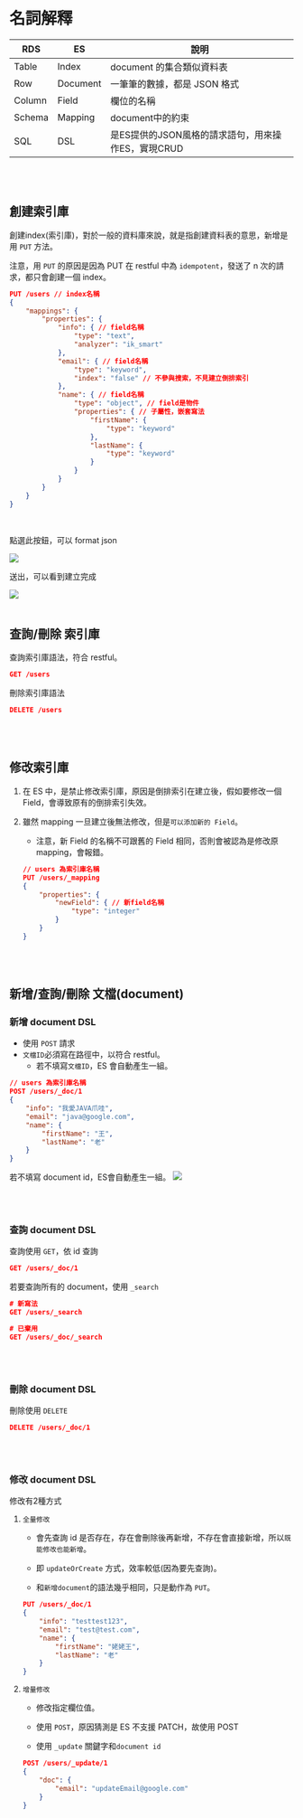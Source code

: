 # 名詞解釋


|RDS|ES|說明|
|--|--|--|
|Table|Index| document 的集合類似資料表 |
|Row| Document| 一筆筆的數據，都是 JSON 格式 |
|Column| Field| 欄位的名稱|
|Schema|Mapping| document中的約束 |
|SQL|DSL|是ES提供的JSON風格的請求語句，用來操作ES，實現CRUD|

<br/>

<br/>

## 創建索引庫
創建index(索引庫)，對於一般的資料庫來說，就是指創建資料表的意思，新增是用 `PUT` 方法。

注意，用 `PUT` 的原因是因為 PUT 在 restful 中為 `idempotent`，發送了 n 次的請求，都只會創建一個 index。

```JSON
PUT /users // index名稱
{
    "mappings": {
        "properties": {
            "info": { // field名稱
                "type": "text",
                "analyzer": "ik_smart"
            },
            "email": { // field名稱
                "type": "keyword",
                "index": "false" // 不參與搜索，不見建立倒排索引
            },
            "name": { // field名稱
                "type": "object", // field是物件
                "properties": { // 子屬性，嵌套寫法
                    "firstName": {
                        "type": "keyword"
                    },
                    "lastName": {
                        "type": "keyword"
                    }
                }
            }
        }
    }
}
```

<br/>

點選此按鈕，可以 format json

<img src='../../_image/Snipaste_2024-09-04_20-55-59.png'>


送出，可以看到建立完成

<img src='../../_image/Snipaste_2024-09-04_20-57-02.png'>

<br/>

<br/>

## 查詢/刪除 索引庫
查詢索引庫語法，符合 restful。
```JSON
GET /users
```

刪除索引庫語法
```JSON
DELETE /users
```

<br/>

<br/>

## 修改索引庫
1. 在 ES 中，是禁止修改索引庫，原因是倒排索引在建立後，假如要修改一個 Field，會導致原有的倒排索引失效。

2. 雖然 mapping 一旦建立後無法修改，但是`可以添加新的 Field`。

    * 注意，新 Field 的名稱不可跟舊的 Field 相同，否則會被認為是修改原 mapping，會報錯。

    ```json
    // users 為索引庫名稱
    PUT /users/_mapping
    {
        "properties": {
            "newField": { // 新field名稱
                "type": "integer"
            }
        }
    }
    ```


<br/>

<br/>

## 新增/查詢/刪除 文檔(document)


### 新增 document DSL
* 使用 `POST` 請求
* `文檔ID`必須寫在路徑中，以符合 restful。
    * 若不填寫`文檔ID`，ES 會自動產生一組。



```json
// users 為索引庫名稱
POST /users/_doc/1
{
    "info": "我愛JAVA爪哇",
    "email": "java@google.com",
    "name": {
        "firstName": "王",
        "lastName": "老"
    }
}
```

若不填寫 document id，ES會自動產生一組。
<img src='../../_image/Snipaste_2024-09-04_21-44-25.png'>

<br/>

<br/>

### 查詢 document DSL
查詢使用 `GET`，依 id 查詢
```json
GET /users/_doc/1
```

若要查詢所有的 document，使用 `_search` 
```json
# 新寫法
GET /users/_search

# 已棄用
GET /users/_doc/_search
```


<br/>

<br/>

### 刪除 document DSL
刪除使用 `DELETE`
```json
DELETE /users/_doc/1
```

<br/>

<br/>

### 修改 document DSL
修改有2種方式

1. `全量修改`
    
    * 會先查詢 id 是否存在，存在會刪除後再新增，不存在會直接新增，所以`既能修改也能新增`。
    * 即 `updateOrCreate` 方式，效率較低(因為要先查詢)。

    * 和`新增document`的語法幾乎相同，只是動作為 `PUT`。

    ```json
    PUT /users/_doc/1
    {
        "info": "testtest123",
        "email": "test@test.com",
        "name": {
            "firstName": "姥姥王",
            "lastName": "老"
        }
    }
    ```

2. `增量修改`

    * 修改指定欄位值。

    * 使用 `POST`，原因猜測是 ES 不支援 PATCH，故使用 POST

    * 使用 `_update` 關鍵字和`document id`

    ```json
    POST /users/_update/1
    {
        "doc": {
            "email": "updateEmail@google.com"
        }
    }
    ```
